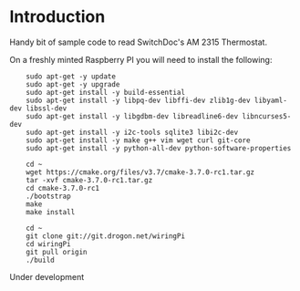 Introduction
=====

Handy bit of sample code to read SwitchDoc's AM 2315 Thermostat.
 
On a freshly minted Raspberry PI you will need to install the following:


        sudo apt-get -y update
        sudo apt-get -y upgrade
        sudo apt-get install -y build-essential
        sudo apt-get install -y libpq-dev libffi-dev zlib1g-dev libyaml-dev libssl-dev
        sudo apt-get install -y libgdbm-dev libreadline6-dev libncurses5-dev
        sudo apt-get install -y i2c-tools sqlite3 libi2c-dev
        sudo apt-get install -y make g++ vim wget curl git-core
        sudo apt-get install -y python-all-dev python-software-properties
        
        cd ~
        wget https://cmake.org/files/v3.7/cmake-3.7.0-rc1.tar.gz
        tar -xvf cmake-3.7.0-rc1.tar.gz
        cd cmake-3.7.0-rc1
        ./bootstrap
        make
        make install
        
        cd ~
        git clone git://git.drogon.net/wiringPi
        cd wiringPi
        git pull origin
        ./build

Under development